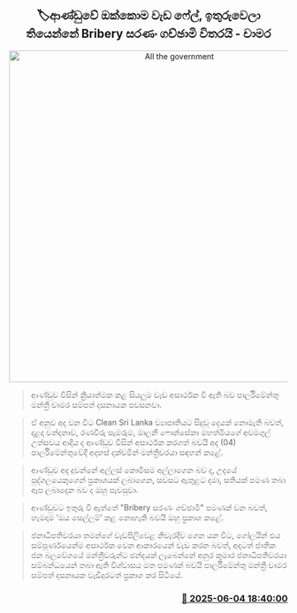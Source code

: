 <p align='center'><b><h2 align='center' title='All the government's efforts have failed, all that remains is the aid of the bribery Commission - Chamara'>🏷ආණ්ඩුවේ ඔක්කොම වැ‍ඩ ෆේල්, ඉතුරුවෙලා තියෙන්නේ Bribery සරණං ගච්ඡාමි විතරයි - චාමර</h2></b></p>
<p align='center'><img src='https://helakuru.sgp1.cdn.digitaloceanspaces.com/esana/images/lib/chamara-sampath-dasanayake-parliment-tt.jpg' width='600' alt='All the government's efforts have failed, all that remains is the aid of the bribery Commission - Chamara'></p>

> ආණ්ඩුව විසින් ක්‍රියාත්මක කළ සියලුම වැඩ අසාර්ථක වී ඇති බව පාර්ලිමේන්තු මන්ත්‍රී චාමර සම්පත් දසනායක පවසනවා.

> ඒ අනුව අද වන විට Clean Sri Lanka ව්‍යාපෘතියට සිදුවූ දෙයක් නොමැති බවත්, දළදා වන්දනාව, රණවිරු සැමරුම, මාලනී ෆොන්සේකා මහත්මියගේ අවමගුල් උත්සවය ආදිය ද ආණ්ඩුව විසින් අසාර්ථක කරගත් බවයි අද (04) පාර්ලිමේන්තුවේදී අදහස් දක්වමින් මන්ත්‍රීවරයා සඳහන් කළේ.

> ආණ්ඩුව අද දුවන්නේ අල්ලස් කොමිසම අල්ලාගෙන බව ද, උදයේ පුද්‍ගලයෙකුගෙන් ප්‍රකාශයක් ලබාගෙන, සවසට ඇතුළට දමා, සතියක් පමණ තබා ඇප ලබාදෙන බව ද ඔහු පැවසුවා.

> ආණ්ඩුවට ඉතුරු වී ඇත්තේ "Bribery සරණං ගච්ඡාමි" පමණක් වන බවත්, හැමදාම ‘ඔය සෙල්ලම්’ කළ නොහැකි බවයි ඔහු ප්‍රකාශ කළේ.

> ජනාධිපතිවරයා තමන්ගේ වැඩපිලිවෙළ නිවැරදිව ගෙන යන විට, ගෝලයින් එය සම්පූර්ණයෙන්ම අසාර්ථක වෙන ආකාරයෙන් වැඩ කරන බවත්, අදටත් ජාතික ජන බලවේගයේ මන්ත්‍රීවරුන්ට ඡන්දයක් ලැබෙන්නේ අනුර කුමාර ජනාධිපතිවරයා සම්බන්ධයෙන් තබා ඇති විශ්වාසය මත පමණක් බවයි පාර්ලිමේන්තු මන්ත්‍රී චාමර සම්පත් දසනායක වැඩිදුරටත් ප්‍රකාශ කර සිටියේ.



<h3 align='right'><a href='https://www.helakuru.lk/esana/p/110709/'>📅 2025-06-04 18:40:00</a></h3>
